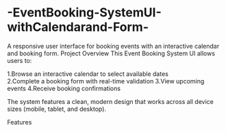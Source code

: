 # -EventBooking-SystemUI-withCalendarand-Form-
A responsive user interface for booking events with an interactive calendar and booking form.
Project Overview
This Event Booking System UI allows users to:

1.Browse an interactive calendar to select available dates<br>
2.Complete a booking form with real-time validation
3.View upcoming events
4.Receive booking confirmations

The system features a clean, modern design that works across all device sizes (mobile, tablet, and desktop).

Features
